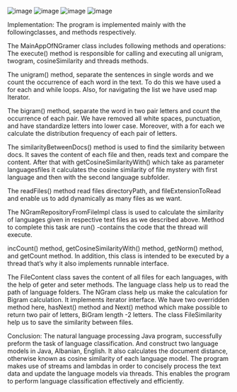 ![image](https://github.com/DanjaBali/Advanced-java/assets/48566297/5e383014-2997-4db5-8c6c-5b6f0a5491b9)
![image](https://github.com/DanjaBali/Advanced-java/assets/48566297/e3a8af97-5257-47b5-ab26-0f836aec85cd)
![image](https://github.com/DanjaBali/Advanced-java/assets/48566297/bb0dea8d-97cb-488a-b049-5b9d738fd289)
![image](https://github.com/DanjaBali/Advanced-java/assets/48566297/75cf9416-4a01-40bb-a7a4-59a8409a86e7)


Implementation:
The program is implemented mainly with the followingclasses, and methods respectively.

The MainAppOfNGramer class includes following methods and operations: The execute() method is responsible for calling and executing all unigram, twogram, cosineSimilarity and threads methods.

The unigram() method, separate the sentences in single words and we count the occurrence of each word in the text. To do this we have used a for each and while loops. Also, for navigating the list we have used map Iterator.

The bigram() method, separate the word in two pair letters and count the occurrence of each pair. We have removed all white spaces, punctuation, and have standardize letters into lower case. Moreover, with a for each we calculate the distribution frequency of each pair of letters.

The similarityBetweenDocs() method is used to find the similarity between docs. It saves the content of each file and then, reads text and compare the content. After that with getCosineSimilarityWith() which take as parameter languagesfiles it calculates the cosine similarity of file mystery with first language and then with the second language subfolder.

The readFiles() method read files directoryPath, and fileExtensionToRead and enable us to add dynamically as many files as we want.

The NGramRepositoryFromFileImpl class is used to calculate the similarity of languages given in respective text files as we described above. Method to complete this task are run() -contains the code that the thread will execute.

incCount() method, getCosineSimilarityWith() method, getNorm() method, and getCount method. In addition, this class is intended to be executed by a thread that’s why it also implements runnable interface.

The FileContent class saves the content of all files for each languages, with the help of geter and seter methods. The language class help us to read the path of language folders. The NGram class help us make the calculation for Bigram calculation. It implements iterator interface. We have two overridden method here, hasNext() method and Next() method which make possible to return two pair of letters, BiGram length -2 letters. The class FileSimilarity help us to save the similarity between files.

Conclusion:
The natural language processing Java program, successfully preform the task of language classification. And construct two language models in Java, Albanian, English. It also calculates the document distance, otherwise known as cosine similarity of each language model. The program makes use of streams and lambdas in order to concisely process the text data and update the language models via threads. This enables the program to perform language classification effectively and efficiently.
